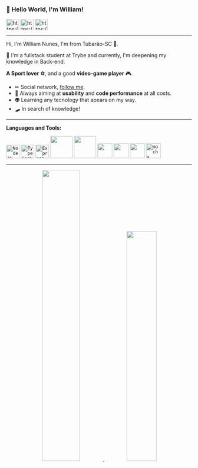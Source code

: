 ### 👋 Hello World, I'm William!
<p align="left">
<a href="https://www.linkedin.com/in/williamnunesdev/" target="blank"><img align="center" src="https://raw.githubusercontent.com/rahuldkjain/github-profile-readme-generator/master/src/images/icons/Social/linked-in-alt.svg" alt="https://www.linkedin.com/in/williamnunesdev/" height="30" width="35" /></a>
<a href="https://www.instagram.com/williamns15/" target="blank"><img align="center" src="https://raw.githubusercontent.com/rahuldkjain/github-profile-readme-generator/master/src/images/icons/Social/instagram.svg" alt="https://www.instagram.com/williamns15/" height="30" width="35" /></a>
<a href="williamnunes353@gmail.com" target="blank"><img align="center" src="https://cdn-icons-png.flaticon.com/512/5968/5968534.png?ga=GA1.1.1606068593.1695092251" alt="https://www.instagram.com/williamns15/" height="30" width="35" /></a>
</p>

---- 

Hi, I'm William Nunes, I'm from Tubarão-SC 💚.

📖️ I'm a fullstack student at Trybe and currently, I'm deepening my knowledge in Back-end.
    
**A Sport lover** ⚽️, and a good **video-game player** 🎮. 

* ✏ Social network, [follow me](https://www.linkedin.com/in/williamnunesdev/). 
* 💫 Always aiming at **usability** and **code performance** at all costs. 
* 👽 Learning any tecnology that apears on my way.
* 🛹 In search of knowledge!

----

**Languages and Tools:**  

<code><a href="https://nodejs.org/en/" target="_blank" rel="noreferrer"><img src="https://raw.githubusercontent.com/danielcranney/readme-generator/main/public/icons/skills/nodejs-colored.svg" width="36" height="36" alt="NodeJS" /></a></code>
<code><a href="https://www.typescriptlang.org/" target="_blank" rel="noreferrer"><img src="https://raw.githubusercontent.com/danielcranney/readme-generator/main/public/icons/skills/typescript-colored.svg" width="36" height="36" alt="TypeScript" /></a></code>
<code><a href="https://expressjs.com/" target="_blank" rel="noreferrer"><img src="https://raw.githubusercontent.com/danielcranney/readme-generator/main/public/icons/skills/express-colored.svg" width="36" height="36" alt="Express" /></a></code>
<code><img width="60" height="60" src="https://cdn-icons-png.flaticon.com/512/226/226777.png?ga=GA1.1.1606068593.1695092251" /></code>
<code><img width="60" height="60" src="https://cdn.jsdelivr.net/gh/devicons/devicon/icons/mysql/mysql-original-wordmark.svg" /></code>
<code><img width="40" height="40" src="https://cdn.jsdelivr.net/gh/devicons/devicon/icons/docker/docker-original-wordmark.svg" /></code>
<code><img width="40" height="40" src="https://cdn.jsdelivr.net/gh/devicons/devicon/icons/sequelize/sequelize-original.svg" /></code>
<code><img width="40" height="40" src="https://cdn.jsdelivr.net/gh/devicons/devicon/icons/git/git-original.svg" /></code>
<code><img src="https://www.vectorlogo.zone/logos/mochajs/mochajs-icon.svg" alt="mocha" width="40" height="40"/></code>

----
  
<div align="center">
  <a href="https://github.com/WilliamNunes905">
  <img width="45%" src="https://github-readme-stats-sigma-five.vercel.app/api?username=WilliamNunes905&show_icons=true&theme=dark&include_all_commits=true&count_private=true&bg_color=DEG,000080,4682B4&text_color=F8F8FF"/>
      
  <img width="40%" src="https://github-readme-stats-sigma-five.vercel.app/api/top-langs/?username=WilliamNunes905&layout=compact&langs_count=10&theme=dark&bg_color=DEG,000080,4682B4&text_color=F8F8FF"/>
</div>

